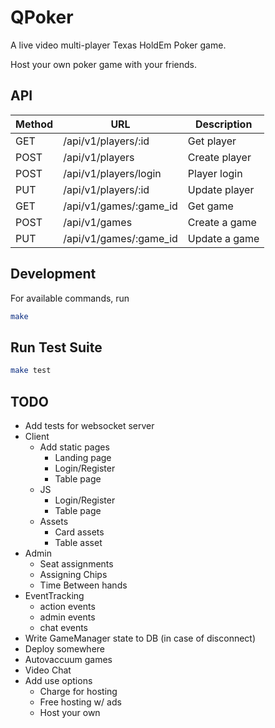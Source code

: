 # QPoker

A live video multi-player Texas HoldEm Poker game.

Host your own poker game with your friends.


## API

| Method | URL                             | Description                       
|--------|---------------------------------|-----------------------------------
| GET    | /api/v1/players/:id                            | Get player
| POST   | /api/v1/players                                | Create player
| POST   | /api/v1/players/login                          | Player login
| PUT    | /api/v1/players/:id                            | Update player
| GET    | /api/v1/games/:game_id                         | Get game
| POST   | /api/v1/games                                  | Create a game
| PUT    | /api/v1/games/:game_id                         | Update a game


## Development

For available commands, run
```bash
make
```

## Run Test Suite
```bash
make test
```

## TODO
- Add tests for websocket server
- Client
  - Add static pages
    - Landing page
    - Login/Register
    - Table page
  - JS
    - Login/Register
    - Table page
  - Assets
    - Card assets
    - Table asset
- Admin 
  - Seat assignments
  - Assigning Chips
  - Time Between hands
- EventTracking
  - action events
  - admin events
  - chat events
- Write GameManager state to DB (in case of disconnect)
- Deploy somewhere
- Autovaccuum games
- Video Chat
- Add use options
  - Charge for hosting
  - Free hosting w/ ads
  - Host your own